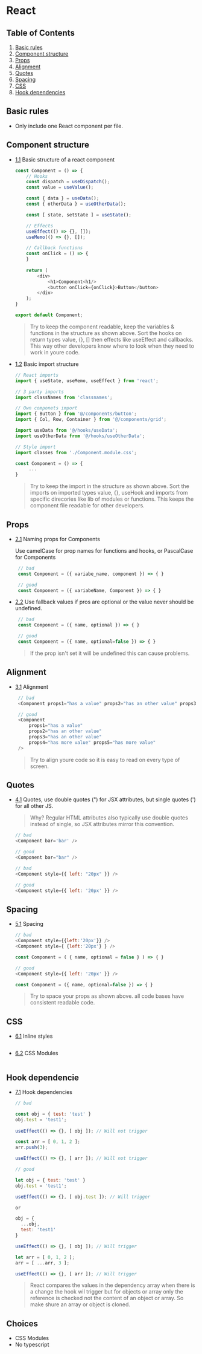 # React

## Table of Contents
  1. [Basic rules](#basic-rules)
  1. [Component structure](#component-structure)
  1. [Props](#props)
  1. [Alignment](#alignment)
  1. [Quotes](#quotes)
  1. [Spacing](#spacing)
  1. [CSS](#css)
  1. [Hook dependencies](#hook-dependencies)
   
## Basic rules
  <a name="basic-rules"></a><a name="1.1"></a>
  - Only include one React component per file.


## Component structure
  <a name="component-structure"></a><a name="1.1"></a>
  - [1.1](#component-structure) Basic structure of a react component
   
    ```javascript
    const Component = () => {
        // Hooks
        const dispatch = useDispatch();
        const value = useValue();
    
        const { data } = useData();
        const { otherData } = useOtherData();

        const [ state, setState ] = useState();

        // Effects
        useEffect(() => {}, []);
        useMemo(() => {}, []);

        // Callback functions
        const onClick = () => {
        }
      
        return (
            <div>
                <h1>Component<h1/>
                <button onClick={onClick}>Button</button>
            </div>
        );
    }

    export default Component;
    ```
     > Try to keep the component readable, keep the variables & functions in the structure as shown above. Sort the hooks on return types value, {}, [] then effects like useEffect and callbacks. This way other developers know where to look when they need to work in youre code.

 <a name="component-import-structure"></a><a name="1.2"></a>
 - [1.2](#component-import-structure) Basic import structure
   ```javascript
   // React imports
   import { useState, useMemo, useEffect } from 'react';

   // 3 party imports
   import classNames from 'classnames';

   // Own componets import
   import { Button } from '@/components/button';
   import { Col, Row, Container } from '@/components/grid';

   import useData from '@/hooks/useData';
   import useOtherData from '@/hooks/useOtherData';

   // Style import
   import classes from './Component.module.css';
   
   const Component = () => {
        ...
   }
   ```
   > Try to keep the import in the structure as shown above. Sort the imports on imported types value, {}, useHook and imports from specific direcories like lib of modules or functions. This keeps the component file readable for other developers.

## Props
  <a name="props"></a><a name="2.1"></a>
  - [2.1](#props) Naming props for Components

    Use camelCase for prop names for functions and hooks, or PascalCase for Components

    ```javascript 
     // bad
     const Component = ({ variabe_name, component }) => { }

     // good
     const Component = ({ variabeName, Component }) => { }
    ```
  <a name="props-fallback"></a><a name="2.2"></a>
  - [2.2](#props-fallback) Use fallback values if pros are optional or the value never should be undefined.

    ```javascript 
     // bad
     const Component = ({ name, optional }) => { }

     // good
     const Component = ({ name, optional=false }) => { }
    ```
    > If the prop isn't set it will be undefined this can cause problems.
## Alignment
  <a name="alignment"></a><a name="3.1"></a>
  - [3.1](#alignment) Alignment 
   
    ```javascript
     // bad
     <Component props1="has a value" props2="has an other value" props3="has an other value" props4="has more value" props5="has more value" />

     // good
     <Component
         props1="has a value"
         props2="has an other value"
         props3="has an other value"
         props4="has more value" props5="has more value"
     />
    ```
    > Try to align youre code so it is easy to read on every type of screen.
    
## Quotes
  <a name="quotes"></a><a name="4.1"></a>
  - [4.1](#quotes) Quotes, use double quotes (") for JSX attributes, but single quotes (') for all other JS.

    > Why? Regular HTML attributes also typically use double quotes instead of single, so JSX attributes mirror this convention.

    ```javascript
    // bad
    <Component bar='bar' />
    
    // good
    <Component bar="bar" />
    
    // bad
    <Component style={{ left: "20px" }} />
    
    // good
    <Component style={{ left: '20px' }} />
    ```
    
## Spacing
  <a name="spacing"></a><a name="5.1"></a>
  - [5.1](#spacing) Spacing
   
    ```javascript
    // bad
    <Component style={{left:'20px'}} />
    <Component style={ {left:'20px'} } />
    
    const Component = ( { name, optional = false } ) => { }

    // good
    <Component style={{ left: '20px' }} />
    
    const Component = ({ name, optional=false }) => { }
    ```

    > Try to space your props as shown above. all code bases have consistent readable code.
    
## CSS
  <a name="css"></a><a name="6.1"></a>
  - [6.1](#css) Inline styles
   
    ```javascript

    ```
  <a name="css-modules"></a><a name="6.2"></a>
  - [6.2](#css-modules) CSS Modules
   
    ```javascript

    ```
## Hook dependencie
  <a name="hook-dependencies"></a><a name="7.1"></a>
  - [7.1](#hook-dependencies) Hook dependencies
   
    ```javascript
    // bad
    
    const obj = { test: 'test' }
    obj.test = 'test1';
  
    useEffect(() => {}, [ obj ]); // Will not trigger

    const arr = [ 0, 1, 2 ];
    arr.push(3);
    
    useEffect(() => {}, [ arr ]); // Will not trigger

    // good
    
    let obj = { test: 'test' }
    obj.test = 'test1';

    useEffect(() => {}, [ obj.test ]); // Will trigger

    or
    
    obj = {
      ...obj,
      test: 'test1'
    }
    
    useEffect(() => {}, [ obj ]); // Will trigger

    let arr = [ 0, 1, 2 ];
    arr = [ ...arr, 3 ];
    
    useEffect(() => {}, [ arr ]); // Will trigger

    ```
    > React compares the values in the dependency array when there is a change the hook wil trigger but for objects or array only the reference is checked not the content of an object or array. So make shure an array or object is cloned.
     
## Choices
- CSS Modules
- No typescript

